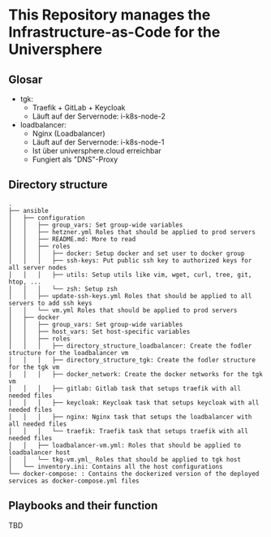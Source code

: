 # This Repository manages the Infrastructure-as-Code for the Universphere

## Glosar
- tgk:
    - Traefik + GitLab + Keycloak
    - Läuft auf der Servernode: i-k8s-node-2
- loadbalancer:
    - Nginx (Loadbalancer)
    - Läuft auf der Servernode: i-k8s-node-1
    - Ist über universphere.cloud erreichbar
    - Fungiert als "DNS"-Proxy

## Directory structure
```
.
├── ansible
│   ├── configuration
│   │   ├── group_vars: Set group-wide variables
│   │   ├── hetzner.yml Roles that should be applied to prod servers
│   │   ├── README.md: More to read
│   │   ├── roles
│   │   │   ├── docker: Setup docker and set user to docker group
│   │   │   ├── ssh-keys: Put public ssh key to authorized keys for all server nodes
│   │   │   ├── utils: Setup utils like vim, wget, curl, tree, git, htop, ...
│   │   │   └── zsh: Setup zsh
│   │   ├── update-ssh-keys.yml Roles that should be applied to all servers to add ssh keys
│   │   └── vm.yml Roles that should be applied to prod servers
│   ├── docker
│   │   ├── group_vars: Set group-wide variables
│   │   ├── host_vars: Set host-specific variables
│   │   ├── roles
│   │   │   ├── directory_structure_loadbalancer: Create the fodler structure for the loadbalancer vm
│   │   │   ├── directory_structure_tgk: Create the fodler structure for the tgk vm
│   │   │   ├── docker_network: Create the docker networks for the tgk vm 
│   │   │   ├── gitlab: Gitlab task that setups traefik with all needed files
│   │   │   ├── keycloak: Keycloak task that setups keycloak with all needed files
│   │   │   ├── nginx: Nginx task that setups the loadbalancer with all needed files
│   │   │   └── traefik: Traefik task that setups traefik with all needed files
│   │   ├── loadbalancer-vm.yml: Roles that should be applied to loadbalancer host
│   │   └── tkg-vm.yml_ Roles that should be applied to tgk host
│   └── inventory.ini: Contains all the host configurations
└── docker-compose: : Contains the dockerized version of the deployed services as docker-compose.yml files
```

## Playbooks and their function
TBD